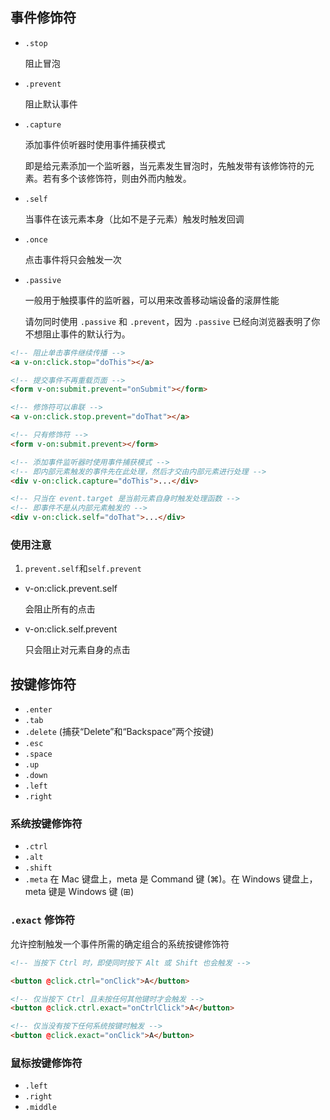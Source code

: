 ## 事件修饰符

* ```.stop```

    阻止冒泡

* ```.prevent```

    阻止默认事件

* ```.capture```

    添加事件侦听器时使用事件捕获模式 

    即是给元素添加一个监听器，当元素发生冒泡时，先触发带有该修饰符的元素。若有多个该修饰符，则由外而内触发。


* ```.self```

    当事件在该元素本身（比如不是子元素）触发时触发回调

* ```.once``` 

    点击事件将只会触发一次

* ```.passive```

    一般用于触摸事件的监听器，可以用来改善移动端设备的滚屏性能

    请勿同时使用 ```.passive``` 和 ```.prevent```，因为 ```.passive``` 已经向浏览器表明了你不想阻止事件的默认行为。



```html
<!-- 阻止单击事件继续传播 -->
<a v-on:click.stop="doThis"></a>

<!-- 提交事件不再重载页面 -->
<form v-on:submit.prevent="onSubmit"></form>

<!-- 修饰符可以串联 -->
<a v-on:click.stop.prevent="doThat"></a>

<!-- 只有修饰符 -->
<form v-on:submit.prevent></form>

<!-- 添加事件监听器时使用事件捕获模式 -->
<!-- 即内部元素触发的事件先在此处理，然后才交由内部元素进行处理 -->
<div v-on:click.capture="doThis">...</div>

<!-- 只当在 event.target 是当前元素自身时触发处理函数 -->
<!-- 即事件不是从内部元素触发的 -->
<div v-on:click.self="doThat">...</div>
```


### 使用注意

1. ```prevent.self```和```self.prevent```

* v-on:click.prevent.self

    会阻止所有的点击

* v-on:click.self.prevent

    只会阻止对元素自身的点击



## 按键修饰符

* ```.enter```
* ```.tab```
* ```.delete``` (捕获“Delete”和“Backspace”两个按键)
* ```.esc```
* ```.space```
* ```.up```
* ```.down```
* ```.left```
* ```.right```

### 系统按键修饰符

* ```.ctrl```
* ```.alt```
* ```.shift```
* ```.meta``` 
    在 Mac 键盘上，meta 是 Command 键 (⌘)。在 Windows 键盘上，meta 键是 Windows 键 (⊞)

### ```.exact``` 修饰符

允许控制触发一个事件所需的确定组合的系统按键修饰符

```html
<!-- 当按下 Ctrl 时，即使同时按下 Alt 或 Shift 也会触发 -->

<button @click.ctrl="onClick">A</button>

<!-- 仅当按下 Ctrl 且未按任何其他键时才会触发 -->
<button @click.ctrl.exact="onCtrlClick">A</button>

<!-- 仅当没有按下任何系统按键时触发 -->
<button @click.exact="onClick">A</button>
```

### 鼠标按键修饰符

* ```.left```
* ```.right```
* ```.middle```

